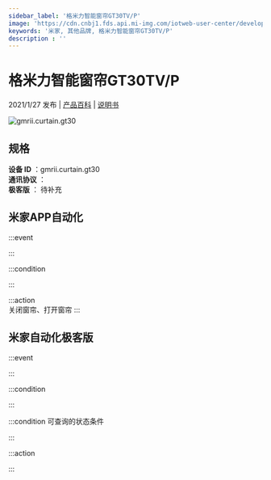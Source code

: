 ```yaml
---
sidebar_label: '格米力智能窗帘GT30TV/P'
image: 'https://cdn.cnbj1.fds.api.mi-img.com/iotweb-user-center/developer_1679047841037QdOwmfcP.png?GalaxyAccessKeyId=AKVGLQWBOVIRQ3XLEW&Expires=9223372036854775807&Signature=a2SmY5p1nnBI8c6Q/mZVe0Pdpbs='
keywords: '米家, 其他品牌, 格米力智能窗帘GT30TV/P'
description : ''
---
```

# 格米力智能窗帘GT30TV/P

2021/1/27 发布 | [产品百科](https://home.mi.com/webapp/content/baike/product/index.html?model=gmrii.curtain.gt30/) | [说明书](https://home.mi.com/views/introduction.html?model=gmrii.curtain.gt30&region=cn)

![gmrii.curtain.gt30](https://cdn.cnbj1.fds.api.mi-img.com/iotweb-user-center/developer_1679047841037QdOwmfcP.png?GalaxyAccessKeyId=AKVGLQWBOVIRQ3XLEW&Expires=9223372036854775807&Signature=a2SmY5p1nnBI8c6Q/mZVe0Pdpbs=)

## 规格  
> 
**设备 ID** ：gmrii.curtain.gt30  
**通讯协议** ：  
**极客版**  ： 待补充 


## 米家APP自动化  

:::event  

:::

:::condition  

:::

:::action   
关闭窗帘、打开窗帘
:::

## 米家自动化极客版  

:::event  

:::

:::condition  

:::

:::condition 可查询的状态条件  

:::

:::action  

:::

        
